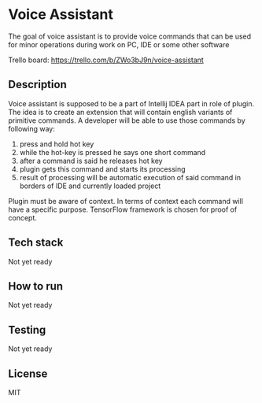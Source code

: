 # Voice Assistant
The goal of voice assistant is to provide voice commands that can be used for minor operations during
work on PC, IDE or some other software

Trello board: https://trello.com/b/ZWo3bJ9n/voice-assistant

## Description
Voice assistant is supposed to be a part of Intellij IDEA part in role of plugin.
The idea is to create an extension that will contain english variants of primitive commands.
A developer will be able to use those commands by following way:
1) press and hold hot key
2) while the hot-key is pressed he says one short command
3) after a command is said he releases hot key
4) plugin gets this command and starts its processing
5) result of processing will be automatic execution of said command in borders of IDE and currently loaded project

Plugin must be aware of context. In terms of context each command will have a specific purpose.
TensorFlow framework is chosen for proof of concept.

## Tech stack
Not yet ready

## How to run
Not yet ready

## Testing
Not yet ready

## License
MIT